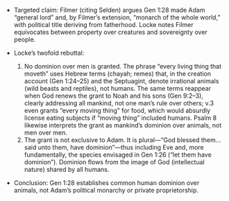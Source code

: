 - Targeted claim: Filmer (citing Selden) argues Gen 1:28 made Adam “general lord” and, by Filmer’s extension, “monarch of the whole world,” with political title deriving from fatherhood. Locke notes Filmer equivocates between property over creatures and sovereignty over people.

- Locke’s twofold rebuttal:
  1) No dominion over men is granted. The phrase “every living thing that moveth” uses Hebrew terms (chayah; remes) that, in the creation account (Gen 1:24–25) and the Septuagint, denote irrational animals (wild beasts and reptiles), not humans. The same terms reappear when God renews the grant to Noah and his sons (Gen 9:2–3), clearly addressing all mankind, not one man’s rule over others; v.3 even grants “every moving thing” for food, which would absurdly license eating subjects if “moving thing” included humans. Psalm 8 likewise interprets the grant as mankind’s dominion over animals, not men over men.
  2) The grant is not exclusive to Adam. It is plural—“God blessed them… said unto them, have dominion”—thus including Eve and, more fundamentally, the species envisaged in Gen 1:26 (“let them have dominion”). Dominion flows from the image of God (intellectual nature) shared by all humans.

- Conclusion: Gen 1:28 establishes common human dominion over animals, not Adam’s political monarchy or private proprietorship.